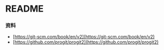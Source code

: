 # README



### 资料

- [https://git-scm.com/book/en/v2](https://git-scm.com/book/en/v2)
- [https://github.com/progit/progit2](https://github.com/progit/progit2)
